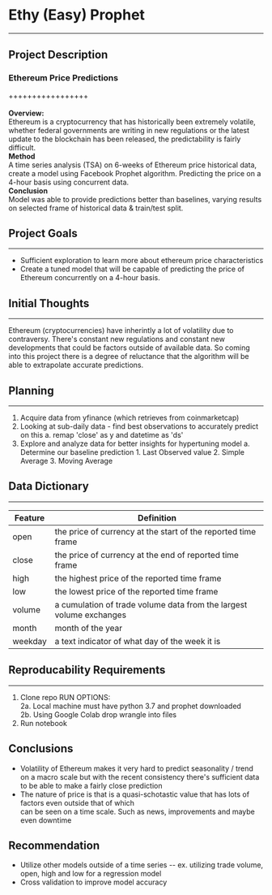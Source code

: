 # Ethy (Easy) Prophet
---
## Project Description
### Ethereum Price Predictions
+++++++++++++++++\
\
**Overview:**\
Ethereum is a cryptocurrency that has historically been extremely volatile, whether federal governments are writing in new regulations or the latest update to the blockchain has been released, the predictability is fairly difficult. \
**Method**\
A time series analysis (TSA) on 6-weeks of Ethereum price historical data, create a model using Facebook Prophet algorithm. Predicting the price on a 4-hour basis using concurrent data.\
**Conclusion**\
Model was able to provide predictions better than baselines, varying results on selected frame of historical data & train/test split.

## Project Goals
---
- Sufficient exploration to learn more about ethereum price characteristics
- Create a tuned model that will be capable of predicting the price of Ethereum concurrently on a 4-hour basis.

## Initial Thoughts
--- 
Ethereum (cryptocurrencies) have inherintly a lot of volatility due to contraversy. There's constant new regulations and constant new developments that could be factors outside of available data. So coming into this project there is a degree of reluctance that the algorithm will be able to extrapolate accurate predictions. 

## Planning
--- 
1. Acquire data from yfinance (which retrieves from coinmarketcap)
2. Looking at sub-daily data - find best observations to accurately predict on this
    a. remap 'close' as y and datetime as 'ds'
3. Explore and analyze data for better insights for hypertuning model
    a. Determine our baseline prediction
        1. Last Observed value
        2. Simple Average
        3. Moving Average

## Data Dictionary
--- 
| Feature        | Definition                                   |
| ---            | ---                                          |
| open  | the price of currency at the start of the reported time frame |
| close | the price of currency at the end of reported time frame |
| high | the highest price of the reported time frame |
| low   | the lowest price of the reported time frame |
| volume  | a cumulation of trade volume data from the largest volume exchanges |
| month   | month of the year |
| weekday   | a text indicator of what day of the week it is |


## Reproducability Requirements
---
1. Clone repo
RUN OPTIONS:\
    2a. Local machine must have python 3.7 and prophet downloaded\
    2b. Using Google Colab drop wrangle into files
3. Run notebook

## Conclusions 
- Volatility of Ethereum makes it very hard to predict seasonality / trend on a macro scale but with the recent
consistency there's sufficient data to be able to make a fairly close prediction
- The nature of price is that is a quasi-schotastic value that has lots of factors even outside that of which\
can be seen on a time scale. Such as news, improvements and maybe even downtime

## Recommendation
- Utilize other models outside of a time series -- ex. utilizing trade volume, open, high and low for a regression model
- Cross validation to improve model accuracy